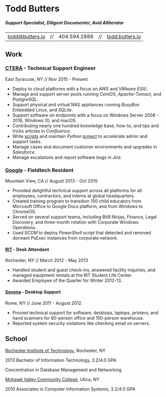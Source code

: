 Todd Butters
===

##### Support Specialist, Diligent Documenter, Avid Alliterator

|		              |    |              |	   |			                   |
|-----------------|----|--------------|----|-------------------------|
| todd@butters.io | // | 404.594.2888 | // | [todd.butters.io](https://todd.butters.io) |

## Work

### [CTERA] - Technical Support Engineer

East Syracuse, NY // Nov 2015 - Present

- Deploy to cloud platforms with a focus on _AWS_ and _VMware ESXi_.
- Manage and support server pools running _CentOS_, _Apache-Tomact_, and _PostgreSQL_.
- Support physical and virtual NAS appliances running _BusyBox_ Embedded Linux, and _SQLite_.
- Support software on endpoints with a focus on Windows Server 2008 - 2016, Windows 10, and macOS.
- Contributing nearly one hundred knowledge base, how-to, and tips and tricks articles in _Confluence_.
- Write [scripts] and maintain _Python_ [project] to accelerate admin and support tasks.
- Manage cases and document customer environments and upgrades in _Salesforce_.
- Manage escalations and report software bugs in _Jira_.

### [Google] - Fieldtech Resident

Mountain View, CA // August 2013 - Oct 2015

- Provided delightful technical support across all platforms for all employees, contractors, and interns at 
global headquarters.
- Created training program to transition 150 child educators from Microsoft Office to Google Docs platform,
and from Windows to ChromeOS.
- Served on several support teams, including Bit9 Ninjas, Finance, Legal Discovery, and three-month rotation with
Corporate Windows Operations.
- Used _SCCM_ to deploy _PowerShell_ script that detected and removed dormant PsExec instances from corporate network.

#### [RIT] - Desk Attendant

Rochester, NY // March 2012 - May 2013

- Handled student and guest check-ins, answered facility inquiries, and managed equipment rentals at the RIT Student 
Life Center.
- Awarded Employee of the Quarter for Winter 2012-13.

#### [Sovena] - Desktop Support

Rome, NY // June 2011 - August 2012

- Provied technical support for software, desktops, laptops, printers, and hand scanners for 80-person office and 
150-person warehouse.
- Reported system security violations like checking email on servers.

## School

[Rochester Institute of Technology][RIT], Rochester, NY

2013 Bachelor of Information Technology, 3.2/4.0 GPA

Concentration in Database Management and Networking

[Mohawk Valley Community College][MVCC], Utica, NY

2010 Associates in Computer Information Systems, 3.2/4.0 GPA

[toddbutters.gitlab.io]: https://toddbutters.github.io
[CTERA]: https://www.ctera.com
[Google]: https://buildyourfuture.withgoogle.com/programs/itrp/
[RIT]: https://rit.edu
[MVCC]: https://mvcc.edu
[scripts]: https://github.com/toddatctera/
[project]: https://github.com/ctera/ctools
[CTERA SDK]: https://github.com/ctera/ctera-python-sdk
[Sovena]: https://www.sovenagroup.com/en/
